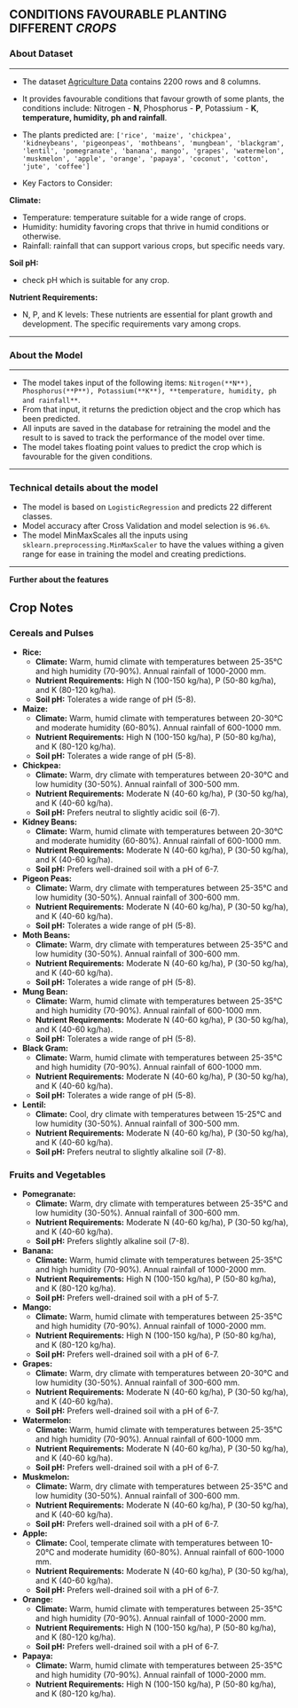## CONDITIONS FAVOURABLE PLANTING DIFFERENT _CROPS_

### About Dataset

---

- The dataset [Agriculture Data](./Agriculture%20data.xlsx) contains 2200 rows and 8 columns.
- It provides favourable conditions that favour growth of some plants, the conditions include: Nitrogen - **N**, Phosphorus - **P**, Potassium - **K**, **temperature, humidity, ph and rainfall**.
- The plants predicted are:
    `['rice', 'maize', 'chickpea', 'kidneybeans', 'pigeonpeas', 'mothbeans', 'mungbean', 'blackgram', 'lentil', 'pomegranate', 'banana', mango', 'grapes', 'watermelon', 'muskmelon', 'apple', 'orange', 'papaya', 'coconut', 'cotton', 'jute', 'coffee']`

- Key Factors to Consider:

**Climate:**
  - Temperature: temperature suitable for a wide range of crops.
  - Humidity: humidity favoring crops that thrive in humid conditions or otherwise.
  - Rainfall: rainfall that can support various crops, but specific needs vary.

**Soil pH:**
- check pH which is suitable for any crop.

**Nutrient Requirements:**

- N, P, and K levels: These nutrients are essential for plant growth and development. The specific requirements vary among crops.

---

### About the Model

---

- The model takes input of the following items: `Nitrogen(**N**), Phosphorus(**P**), Potassium(**K**), **temperature, humidity, ph and rainfall**`.
- From that input, it returns the prediction object and the crop which has been predicted.
- All inputs are saved in the database for retraining the model and the result to is saved to track the performance of the model over time.
- The model takes floating point values to predict the crop which is favourable for the given conditions.

---

### Technical details about the model

- The model is based on `LogisticRegression` and predicts 22 different classes.
- Model accuracy after Cross Validation and model selection is `96.6%`.
- The model MinMaxScales all the inputs using `sklearn.preprocessing.MinMaxScaler` to have the values withing a given range for ease in training the model and creating predictions.


---

**Further about the features**

## Crop Notes

### Cereals and Pulses

* **Rice:**
    * **Climate:** Warm, humid climate with temperatures between 25-35°C and high humidity (70-90%). Annual rainfall of 1000-2000 mm.
    * **Nutrient Requirements:** High N (100-150 kg/ha), P (50-80 kg/ha), and K (80-120 kg/ha).
    * **Soil pH:** Tolerates a wide range of pH (5-8).
* **Maize:**
    * **Climate:** Warm, humid climate with temperatures between 20-30°C and moderate humidity (60-80%). Annual rainfall of 600-1000 mm.
    * **Nutrient Requirements:** High N (100-150 kg/ha), P (50-80 kg/ha), and K (80-120 kg/ha).
    * **Soil pH:** Tolerates a wide range of pH (5-8).
* **Chickpea:**
    * **Climate:** Warm, dry climate with temperatures between 20-30°C and low humidity (30-50%). Annual rainfall of 300-500 mm.
    * **Nutrient Requirements:** Moderate N (40-60 kg/ha), P (30-50 kg/ha), and K (40-60 kg/ha).
    * **Soil pH:** Prefers neutral to slightly acidic soil (6-7).
* **Kidney Beans:**
    * **Climate:** Warm, humid climate with temperatures between 20-30°C and moderate humidity (60-80%). Annual rainfall of 600-1000 mm.
    * **Nutrient Requirements:** Moderate N (40-60 kg/ha), P (30-50 kg/ha), and K (40-60 kg/ha).
    * **Soil pH:** Prefers well-drained soil with a pH of 6-7.
* **Pigeon Peas:**
    * **Climate:** Warm, dry climate with temperatures between 25-35°C and low humidity (30-50%). Annual rainfall of 300-600 mm.
    * **Nutrient Requirements:** Moderate N (40-60 kg/ha), P (30-50 kg/ha), and K (40-60 kg/ha).
    * **Soil pH:** Tolerates a wide range of pH (5-8).
* **Moth Beans:**
    * **Climate:** Warm, dry climate with temperatures between 25-35°C and low humidity (30-50%). Annual rainfall of 300-600 mm.
    * **Nutrient Requirements:** Moderate N (40-60 kg/ha), P (30-50 kg/ha), and K (40-60 kg/ha).
    * **Soil pH:** Tolerates a wide range of pH (5-8).
* **Mung Bean:**
    * **Climate:** Warm, humid climate with temperatures between 25-35°C and high humidity (70-90%). Annual rainfall of 600-1000 mm.
    * **Nutrient Requirements:** Moderate N (40-60 kg/ha), P (30-50 kg/ha), and K (40-60 kg/ha).
    * **Soil pH:** Tolerates a wide range of pH (5-8).
* **Black Gram:**
    * **Climate:** Warm, humid climate with temperatures between 25-35°C and high humidity (70-90%). Annual rainfall of 600-1000 mm.
    * **Nutrient Requirements:** Moderate N (40-60 kg/ha), P (30-50 kg/ha), and K (40-60 kg/ha).
    * **Soil pH:** Tolerates a wide range of pH (5-8).
* **Lentil:**
    * **Climate:** Cool, dry climate with temperatures between 15-25°C and low humidity (30-50%). Annual rainfall of 300-500 mm.
    * **Nutrient Requirements:** Moderate N (40-60 kg/ha), P (30-50 kg/ha), and K (40-60 kg/ha).
    * **Soil pH:** Prefers neutral to slightly alkaline soil (7-8).

### Fruits and Vegetables

* **Pomegranate:**
    * **Climate:** Warm, dry climate with temperatures between 25-35°C and low humidity (30-50%). Annual rainfall of 300-600 mm.
    * **Nutrient Requirements:** Moderate N (40-60 kg/ha), P (30-50 kg/ha), and K (40-60 kg/ha).
    * **Soil pH:** Prefers slightly alkaline soil (7-8).
* **Banana:**
    * **Climate:** Warm, humid climate with temperatures between 25-35°C and high humidity (70-90%). Annual rainfall of 1000-2000 mm.
    * **Nutrient Requirements:** High N (100-150 kg/ha), P (50-80 kg/ha), and K (80-120 kg/ha).
    * **Soil pH:** Prefers well-drained soil with a pH of 5-7.
* **Mango:**
    * **Climate:** Warm, humid climate with temperatures between 25-35°C and high humidity (70-90%). Annual rainfall of 1000-2000 mm.
    * **Nutrient Requirements:** High N (100-150 kg/ha), P (50-80 kg/ha), and K (80-120 kg/ha).
    * **Soil pH:** Prefers well-drained soil with a pH of 6-7.
* **Grapes:**
    * **Climate:** Warm, dry climate with temperatures between 20-30°C and low humidity (30-50%). Annual rainfall of 300-600 mm.
    * **Nutrient Requirements:** Moderate N (40-60 kg/ha), P (30-50 kg/ha), and K (40-60 kg/ha).
    * **Soil pH:** Prefers well-drained soil with a pH of 6-7.
* **Watermelon:**
    * **Climate:** Warm, humid climate with temperatures between 25-35°C and high humidity (70-90%). Annual rainfall of 600-1000 mm.
    * **Nutrient Requirements:** Moderate N (40-60 kg/ha), P (30-50 kg/ha), and K (40-60 kg/ha).
    * **Soil pH:** Prefers well-drained soil with a pH of 6-7.
* **Muskmelon:**
    * **Climate:** Warm, dry climate with temperatures between 25-35°C and low humidity (30-50%). Annual rainfall of 300-600 mm.
    * **Nutrient Requirements:** Moderate N (40-60 kg/ha), P (30-50 kg/ha), and K (40-60 kg/ha).
    * **Soil pH:** Prefers well-drained soil with a pH of 6-7.
* **Apple:**
    * **Climate:** Cool, temperate climate with temperatures between 10-20°C and moderate humidity (60-80%). Annual rainfall of 600-1000 mm.
    * **Nutrient Requirements:** Moderate N (40-60 kg/ha), P (30-50 kg/ha), and K (40-60 kg/ha).
    * **Soil pH:** Prefers well-drained soil with a pH of 6-7.
* **Orange:**
    * **Climate:** Warm, humid climate with temperatures between 25-35°C and high humidity (70-90%). Annual rainfall of 1000-2000 mm.
    * **Nutrient Requirements:** High N (100-150 kg/ha), P (50-80 kg/ha), and K (80-120 kg/ha).
    * **Soil pH:** Prefers well-drained soil with a pH of 6-7.
* **Papaya:**
    * **Climate:** Warm, humid climate with temperatures between 25-35°C and high humidity (70-90%). Annual rainfall of 1000-2000 mm.
    * **Nutrient Requirements:** High N (100-150 kg/ha), P (50-80 kg/ha), and K (80-120 kg/ha).
